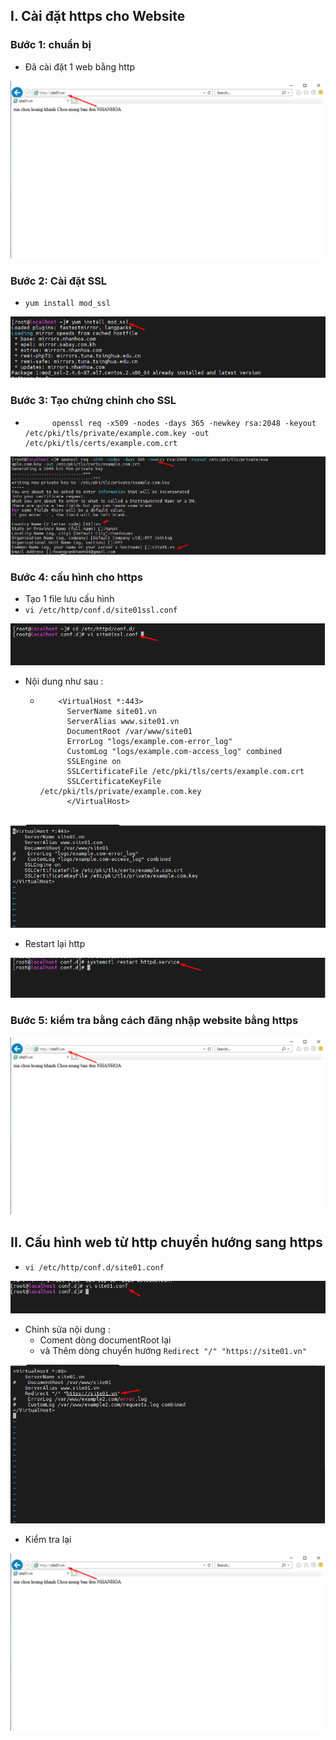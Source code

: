 ## I. Cài đặt https cho Website
### Bước 1: chuẩn bị
- Đã cài đặt 1 web bằng http
<img src="../img/ssl0.png">

### Bước 2: Cài đặt SSL 
- `yum install mod_ssl`

<img src="../img/sll1.png">


### Bước 3: Tạo chứng chỉnh cho SSL
- ```
        openssl req -x509 -nodes -days 365 -newkey rsa:2048 -keyout /etc/pki/tls/private/example.com.key -out /etc/pki/tls/certs/example.com.crt

<img src="../img/ssl1.png">

### Bước 4: cấu hình cho https
- Tạo 1 file lưu cấu hình
- `vi /etc/http/conf.d/site01ssl.conf`
<img src="../img/ssl2.png">


- Nội dung như sau :
    + ```
          <VirtualHost *:443>
            ServerName site01.vn
            ServerAlias www.site01.vn
            DocumentRoot /var/www/site01
            ErrorLog "logs/example.com-error_log"
            CustomLog "logs/example.com-access_log" combined
            SSLEngine on
            SSLCertificateFile /etc/pki/tls/certs/example.com.crt
            SSLCertificateKeyFile /etc/pki/tls/private/example.com.key
            </VirtualHost>


<img src="../img/ssl3.png">

- Restart lại http
<img src="../img/ssl4.png">


### Bước 5: kiểm tra bằng cách đăng nhập website bằng https

<img src="../img/ssl0.png">



## II. Cấu hình web từ http chuyển hướng sang https

- `vi /etc/http/conf.d/site01.conf`
<img src="../img/ssl6.png">

- Chỉnh sửa nội dung :
    - Coment dòng documentRoot lại
    - và Thêm dòng chuyển hướng `Redirect "/" "https://site01.vn"`
<img src="../img/ssl7.png">

- Kiểm tra lại
<img src="../img/ssl0.png">

